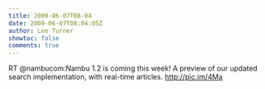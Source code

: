 ```yaml
---
title: 2009-06-07T08-04
date: 2009-06-07T08:04:05Z
author: Lee Turner
showtoc: false
comments: true
---
```


RT @nambucom:Nambu 1.2 is coming this week! A preview of our updated search implementation, with real-time articles. http://pic.im/4Ma

